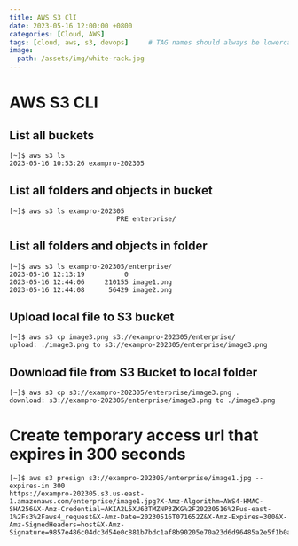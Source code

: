 ```yaml
---
title: AWS S3 ClI
date: 2023-05-16 12:00:00 +0800
categories: [Cloud, AWS]
tags: [cloud, aws, s3, devops]     # TAG names should always be lowercase
image:
  path: /assets/img/white-rack.jpg
---
```


# AWS S3 CLI

## List all buckets
```shell
[~]$ aws s3 ls
2023-05-16 10:53:26 exampro-202305
```

## List all folders and objects in bucket
```shell 
[~]$ aws s3 ls exampro-202305
                           PRE enterprise/
```

## List all folders and objects in folder
```shell
[~]$ aws s3 ls exampro-202305/enterprise/
2023-05-16 12:13:19          0 
2023-05-16 12:44:06     210155 image1.png
2023-05-16 12:44:08      56429 image2.png
```

## Upload local file to S3 bucket
```shell
[~]$ aws s3 cp image3.png s3://exampro-202305/enterprise/
upload: ./image3.png to s3://exampro-202305/enterprise/image3.png
```

## Download file from S3 Bucket to local folder
```shell
[~]$ aws s3 cp s3://exampro-202305/enterprise/image3.png .
download: s3://exampro-202305/enterprise/image3.png to ./image3.png
```

# Create temporary access url that expires in 300 seconds
```shell
[~]$ aws s3 presign s3://exampro-202305/enterprise/image1.jpg --expires-in 300
https://exampro-202305.s3.us-east-1.amazonaws.com/enterprise/image1.jpg?X-Amz-Algorithm=AWS4-HMAC-SHA256&X-Amz-Credential=AKIA2L5XU63TMZNP3ZKG%2F20230516%2Fus-east-1%2Fs3%2Faws4_request&X-Amz-Date=20230516T071652Z&X-Amz-Expires=300&X-Amz-SignedHeaders=host&X-Amz-Signature=9857e486c04dc3d54e0c881b7bdc1af8b90205e70a23d6d96485a2e5f1b0a489
```
